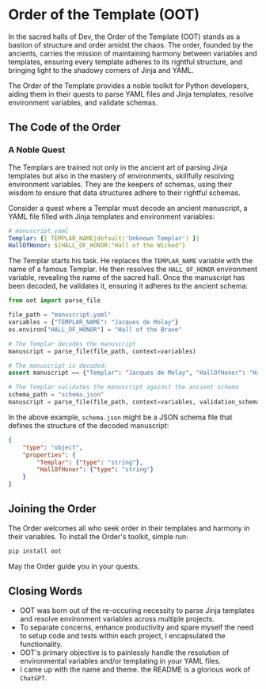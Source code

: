 # Order of the Template (OOT)

In the sacred halls of Dev, the Order of the Template (OOT) stands as a bastion of structure and order amidst the chaos. The order, founded by the ancients, carries the mission of maintaining harmony between variables and templates, ensuring every template adheres to its rightful structure, and bringing light to the shadowy corners of Jinja and YAML.

The Order of the Template provides a noble toolkit for Python developers, aiding them in their quests to parse YAML files and Jinja templates, resolve environment variables, and validate schemas.

## The Code of the Order
### A Noble Quest

The Templars are trained not only in the ancient art of parsing Jinja templates but also in the mastery of environments, skillfully resolving environment variables. They are the keepers of schemas, using their wisdom to ensure that data structures adhere to their rightful schemas.

Consider a quest where a Templar must decode an ancient manuscript, a YAML file filled with Jinja templates and environment variables:

```yaml
# manuscript.yaml
Templar: {{ TEMPLAR_NAME|default('Unknown Templar') }}
HallOfHonor: ${HALL_OF_HONOR:"Hall of the Wicked"}
```
The Templar starts his task. He replaces the `TEMPLAR_NAME` variable with the name of a famous Templar. He then resolves the `HALL_OF_HONOR` environment variable, revealing the name of the sacred hall. Once the manuscript has been decoded, he validates it, ensuring it adheres to the ancient schema:

```python
from oot import parse_file

file_path = "manuscript.yaml"
variables = {"TEMPLAR_NAME": "Jacques de Molay"}
os.environ["HALL_OF_HONOR"] = "Hall of the Brave"

# The Templar decodes the manuscript
manuscript = parse_file(file_path, context=variables)

# The manuscript is decoded:
assert manuscript == {"Templar": "Jacques de Molay", "HallOfHonor": "Hall of the Brave"}

# The Templar validates the manuscript against the ancient schema
schema_path = "schema.json"
manuscript = parse_file(file_path, context=variables, validation_schema=schema_path)
```

In the above example, `schema.json` might be a JSON schema file that defines the structure of the decoded manuscript:

```json
{
    "type": "object",
    "properties": {
        "Templar": {"type": "string"},
        "HallOfHonor": {"type": "string"}
    }
}
```

## Joining the Order

The Order welcomes all who seek order in their templates and harmony in their variables. To install the Order's toolkit, simple run:

```bash
pip install oot
```

May the Order guide you in your quests. 


## Closing Words

- OOT was born out of the re-occuring necessity to parse Jinja templates and resolve environment variables across multiple projects.
- To separate concerns, enhance productivity and spare myself the need to setup code and tests within each project, I encapsulated the functionality.
- OOT's primary objective is to painlessly handle the resolution of environmental variables and/or templating in your YAML files. 
- I came up with the name and theme. the README is a glorious work of `ChatGPT`.